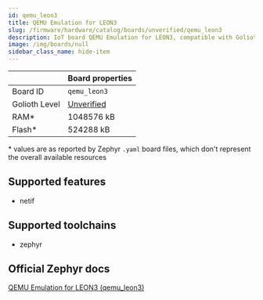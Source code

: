 ```yaml
---
id: qemu_leon3
title: QEMU Emulation for LEON3
slug: /firmware/hardware/catalog/boards/unverified/qemu_leon3
description: IoT board QEMU Emulation for LEON3, compatible with Golioth at unverified level.
image: /img/boards/null
sidebar_class_name: hide-item
---
```


[//]: # (This is an auto-generated file, do not edit! Changes to it will be lost upon re-generation)



|                | Board properties     |
| -------------  | -------------------- |
| Board ID       | `qemu_leon3` |
| Golioth Level  | [Unverified](/firmware/hardware#unverified-boards) |
| RAM*           | 1048576 kB |
| Flash*         | 524288 kB |

\* values are as reported by Zephyr `.yaml` board files, which don't represent the overall available resources



## Supported features

* netif

## Supported toolchains

* zephyr

## Official Zephyr docs

[QEMU Emulation for LEON3 (qemu_leon3)](https://docs.zephyrproject.org/latest/boards/qemu/leon3/doc/index.html)

